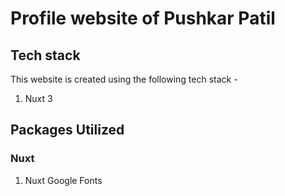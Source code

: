 # Profile website of Pushkar Patil

## Tech stack

This website is created using the following tech stack - 
1. Nuxt 3

## Packages Utilized

### Nuxt

1. Nuxt Google Fonts
